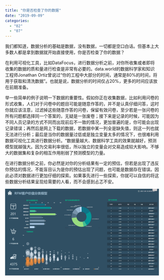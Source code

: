 ```yaml
---
title: "你是否检查了你的数据"
date: "2019-09-09"
categories: 
  - "02"
  - "07"
---
```


我们都知道，数据分析的基础是数据，没有数据，一切都是空口白话。但基本上大多数人都是拿到数据就开始直接使用，你是否检查了你的数据？

在利用可视化工具，比如DataFocus，进行数据分析之前，对你所收集或者即将收集的数据的质和量进行检查是非常有必要的。data.world的数据科学家和知识工程师Jonathan Ortiz曾说过“你的工程中大部分的时间，通常是80%的时间，将用于获取和清洗数据”。也就是说，数据分析的时间仅占20%，更多的时间应该放在前期准备。

举一些简单的例子说明一下数据的重要性。假如你正在收集数据，比如利用问卷的形式收集，人们对于问卷中的题目可能是随意作答的，并不是认真仔细问答，这时你就应该注意，过滤掉这些随意作答的问卷，保留有效问卷，至少若是一张问卷的所有问题都选择同一个答案的，无疑是一张废卷；接下来是记录的时候，可能因为不同人员记录的方式不同而出现前后不一致的情况，更加普遍的是，你可能会出现记录错误；再然后是网上下载的数据，若数据中某一列全是缺失值，则这一列也就无法进行分析；最后是当你的数据量过低或是独立变量太多的情况下，也很难利用数据可视化工具进行数据分析。“数据量越大、数据科学工具的效果就越好，预测模型就越强大。因为交易利率很低，所以独立的变量会对交易造成较大影响。不够大的数据集和复杂的相互作用削弱了预测模型的力量。

在进行数据分析之前，你必然是对你的分析结果有一定的预估，但若是出现了违反你预估的情况，不能盲目认为是你的预估出现了问题，也可能是数据存在错误。因此必须对数据进行更加仔细的探索。如果事先进行一些探索，你就可以自信的将这些数据分析结果呈现给需要的人看，而不会感到忐忑不安。

![](images/word-image-28.png)
